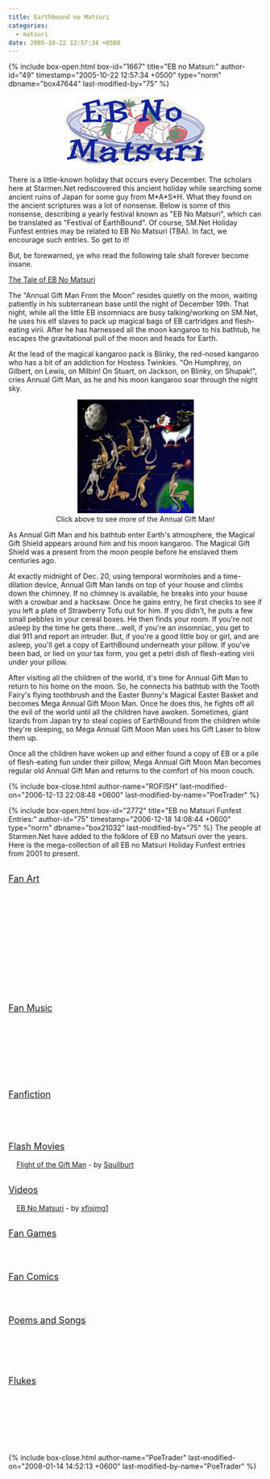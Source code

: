 ```yaml
---
title: Earthbound no Matsuri
categories:
  - matsuri
date: 2005-10-22 12:57:34 +0500
---
```

{% include box-open.html box-id="1667" title="EB no Matsuri:" author-id="49" timestamp="2005-10-22 12:57:34 +0500" type="norm" dbname="box47644" last-modified-by="75" %}
<center><img src="matsurilogo.gif" /></center>

<P>There is a little-known holiday that occurs every December.  The scholars here at Starmen.Net rediscovered this ancient holiday while searching some ancient ruins of Japan for some guy from M*A*S*H.  What they found on the ancient scriptures was a lot of nonsense.  Below is some of this nonsense, describing a yearly festival known as "EB No Matsuri", which can be translated as "Festival of EarthBound".  Of course, SM.Net Holiday Funfest entries may be related to EB No Matsuri (TBA).  In fact, we encourage such entries. So get to it! </P>
<P>But, be forewarned, ye who read the following tale shalt forever become insane.</P>
<P><U>The Tale of EB No Matsuri</U></P>
<P>The "Annual Gift Man From the Moon" resides quietly on the moon, waiting patiently in his subterranean base until the night of December 19th. That night, while all the little EB insomniacs are busy talking/working on SM.Net, he uses his elf slaves to pack up magical bags of EB cartridges and flesh-eating virii.  After he has harnessed all the moon kangaroo to his bathtub, he escapes the gravitational pull of the moon and heads for Earth. </P>
<P>At the lead of the magical kangaroo pack is Blinky, the red-nosed kangaroo who has a bit of an addiction for Hostess Twinkies. "On Humphrey, on Gilbert, on Lewis, on Milbin!  On Stuart, on Jackson, on Blinky, on Shupak!", cries Annual Gift Man, as he and his moon kangaroo soar through the night sky. </P>
<P><CENTER><A HREF="AnnualGiftMan.jpg"><IMG SRC="AnnualGiftMan.jpg" WIDTH="231" HEIGHT="225" BORDER="0" /></A><BR />Click above to see more of the Annual Gift Man!</CENTER></P>
<P>As Annual Gift Man and his bathtub enter Earth's atmosphere, the Magical Gift Shield appears around him and his moon kangaroo.  The Magical Gift Shield was a present from the moon people before he enslaved them centuries ago. </P>
<P>At exactly midnight of Dec. 20, using temporal wormholes and a time-dilation device, Annual Gift Man lands on top of your house and climbs down the chimney.  If no chimney is available, he breaks into your house with a crowbar and a hacksaw.  Once he gains entry, he first checks to see if you left a plate of Strawberry Tofu out for him. If you didn't, he puts a few small pebbles in your cereal boxes. He then finds your room.  If you're not asleep by the time he gets there...well, if you're an insomniac, you get to dial 911 and report an intruder.  But, if you're a good little boy or girl, and are asleep, you'll get a copy of EarthBound underneath your pillow.  If you've been bad, or lied on your tax form, you get a petri dish of flesh-eating virii under your pillow. </P>
<P>After visiting all the children of the world, it's time for Annual Gift Man to return to his home on the moon.  So, he connects his bathtub with the Tooth Fairy's flying toothbrush and the Easter Bunny's Magical Easter Basket and becomes Mega Annual Gift Moon Man.  Once he does this, he fights off all the evil of the world until all the children have awoken.  Sometimes, giant lizards from Japan try to steal copies of EarthBound from the children while they're sleeping, so Mega Annual Gift Moon Man uses his Gift Laser to blow them up. </P>
<P>Once all the children have woken up and either found a copy of EB or a pile of flesh-eating fun under their pillow, Mega Annual Gift Moon Man becomes regular old Annual Gift Man and returns to the comfort of his moon couch.</P>
{% include box-close.html author-name="ROFISH" last-modified-on="2006-12-13 22:08:48 +0600" last-modified-by-name="PoeTrader" %}

{% include box-open.html box-id="2772" title="EB no Matsuri Funfest Entries:" author-id="75" timestamp="2006-12-18 14:08:44 +0600" type="norm" dbname="box21032" last-modified-by="75" %}
The people at Starmen.Net have added to the folklore of EB no Matsuri over the years. Here is the mega-collection of all EB no Matsuri Holiday Funfest entries from 2001 to present.<br /><br />

<font size="+1"><u>Fan Art</u></font><br /><br />
<SUBMISSION id="16485" /><br />
<SUBMISSION id="16488" /><br />
<SUBMISSION id="8156" /><br />
<SUBMISSION id="16396" /><br />
<SUBMISSION id="16560" /><br />
<SUBMISSION id="19658" /><br />
<SUBMISSION id="16659" /><br />
<SUBMISSION id="19779" /><br />
<SUBMISSION id="19699" /><br />
<SUBMISSION id="8811" /><br />
<SUBMISSION id="8523" /><br />
<br />

<font size="+1"><u>Fan Music</u></font><br /><br />
<SUBMISSION id="16611" /><br />
<SUBMISSION id="16675" /><br />
<SUBMISSION id="8224" /><br />
<SUBMISSION id="8225" /><br />
<SUBMISSION id="8226" /><br />
<SUBMISSION id="8227" /><br />
<br />

<font size="+1"><u>Fanfiction</u></font><br /><br />
<SUBMISSION id="8054" /><br />
<SUBMISSION id="8194" /><br />
<br />

<font size="+1"><u>Flash Movies</u></font><br /><br />
<img src="/include/submitimage/funfest.png" /> <a href="http://home.comcast.net/~squilburt/flash/FlightOfTheGiftMan.html">Flight of the Gift Man</a> - by <a href="http://forum.starmen.net/?t=usrinfo&id=38">Squilburt</a><br />
<br />

<font size="+1"><u>Videos</u></font><br /><br />
<img src="/include/submitimage/funfest.png" /> <a href="http://video.google.com/videoplay?docid=-689672957864354146&q=reids+pants">EB No Matsuri</a> - by <a href="http://forum.starmen.net/?t=usrinfo&id=266">xfisjmg1</a><br />
<br />

<font size="+1"><u>Fan Games</u></font><br /><br />
<SUBMISSION id="16642" /><br />
<br />

<font size="+1"><u>Fan Comics</u></font><br /><br />
<SUBMISSION id="16480" /><br />
<br />

<font size="+1"><u>Poems and Songs</u></font><br /><br />
<SUBMISSION id="16473" /><br />
<SUBMISSION id="8810" /><br />
<SUBMISSION id="19744" /><br />
<br />

<font size="+1"><u>Flukes</u></font><br /><br />
<SUBMISSION id="7866" /><br />
<SUBMISSION id="7867" /><br />
<SUBMISSION id="7869" /><br />
<SUBMISSION id="7870" /><br />
<SUBMISSION id="8059" /><br />
<SUBMISSION id="8067" /><br />
<SUBMISSION id="8177" />


{% include box-close.html author-name="PoeTrader" last-modified-on="2008-01-14 14:52:13 +0600" last-modified-by-name="PoeTrader" %}
